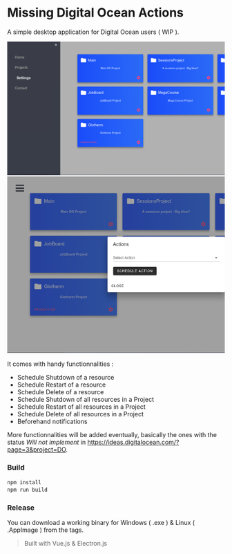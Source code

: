 # Missing Digital Ocean Actions 

A simple desktop application for Digital Ocean users ( WIP ). 

![DOMissing1](images/do_missing1.png)
![DOMissing2](images/do_missing2.png)

It comes with handy functionnalities : 

  - Schedule Shutdown of a resource 
  - Schedule Restart of a resource 
  - Schedule Delete of a resource 
  - Schedule Shutdown of all resources in a Project 
  - Schedule Restart  of all resources in a Project 
  - Schedule Delete  of all resources in a Project 
  - Beforehand notifications 


More functionnalities will be added eventually, basically the ones with the status *Will not implement*  in https://ideas.digitalocean.com/?page=3&project=DO. 


### Build 

```bash
npm install 
npm run build 
```

### Release 

You can download a working binary  for Windows ( .exe )   & Linux ( .AppImage ) from the tags. 


> Built with Vue.js & Electron.js 

 